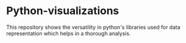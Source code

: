# Python-visualizations
This repository shows the versatility in python's libraries used for data representation which helps in a thorough analysis.
